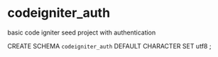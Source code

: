 # codeigniter_auth
basic code igniter seed project with authentication

CREATE SCHEMA `codeigniter_auth` DEFAULT CHARACTER SET utf8 ;
